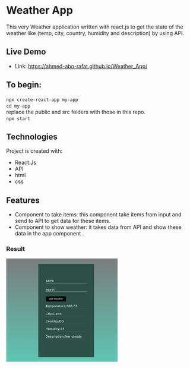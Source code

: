 # Weather App 

This very Weather application written with react.js to get the state of the weather like (temp, city, country, humidity and description) by using API.

## Live Demo
- Link: https://ahmed-abo-rafat.github.io/Weather_App/

## To begin:
``npx create-react-app my-app``<br>
``cd my-app``<br>
replace the public and src folders with those in this repo.<br>
``npm start``

## Technologies
Project is created with:
  - React.Js
  - API
  - html
  - css

## Features
  - Component to take items: this component take items from input and send to API to get data for these items.
  - Component to show weather: it takes data from API and show these data in the app component .

### Result

<img
  src="./localhost_3000__ (1).png"
  alt="Weather App"
  title="Weather"
  style="display: inline-block; margin: 0 auto; max-width: 300px">

